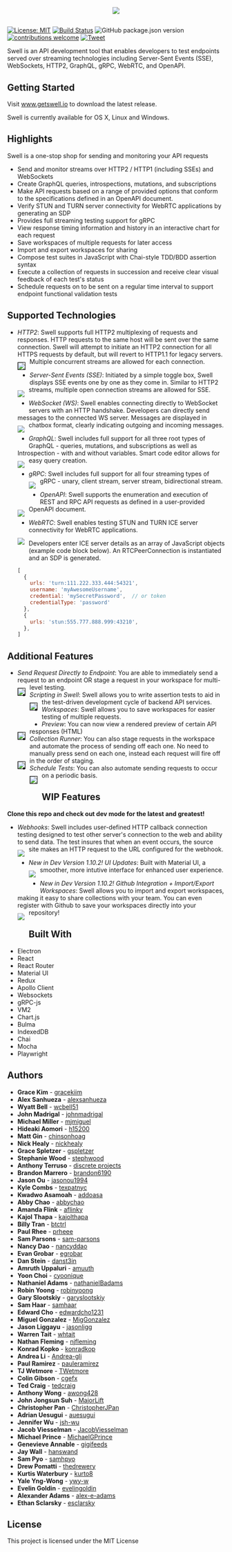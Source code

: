 <p align="center"><img src="./src/assets/img/horizontal-logo-lockup.png" style="margin-top: 10px; margin-bottom: -10px;"></p>

#

[![License: MIT](https://img.shields.io/badge/License-MIT-yellow.svg)](https://github.com/open-source-labs/Swell/blob/master/LICENSE.txt)
[![Build Status](https://travis-ci.org/open-source-labs/Swell.svg?branch=master)](https://travis-ci.org/open-source-labs/Swell)
![GitHub package.json version](https://img.shields.io/github/package-json/v/open-source-labs/Swell?color=blue)
[![contributions welcome](https://img.shields.io/badge/contributions-welcome-brightgreen.svg?style=flat)](https://github.com/getswell/getswell/issues)
[![Tweet](https://img.shields.io/twitter/url/http/shields.io.svg?style=social)](https://twitter.com/intent/tweet?text=Swell-%20For%20all%20your%20streaming%20API%20testing%20needs&url=https://www.getswell.io&hashtags=SSE,WebSocket,HTTP,API,developers)

Swell is an API development tool that enables developers to test endpoints served over streaming technologies including Server-Sent Events (SSE), WebSockets, HTTP2, GraphQL, gRPC, WebRTC, and OpenAPI.

## Getting Started

Visit www.getswell.io to download the latest release.

Swell is currently available for OS X, Linux and Windows.

## Highlights

Swell is a one-stop shop for sending and monitoring your API requests

- Send and monitor streams over HTTP2 / HTTP1 (including SSEs) and WebSockets
- Create GraphQL queries, introspections, mutations, and subscriptions
- Make API requests based on a range of provided options that conform to the specifications defined in an OpenAPI document.
- Verify STUN and TURN server connectivity for WebRTC applications by generating an SDP
- Provides full streaming testing support for gRPC
- View response timing information and history in an interactive chart for each request
- Save workspaces of multiple requests for later access
- Import and export workspaces for sharing
- Compose test suites in JavaScript with Chai-style TDD/BDD assertion syntax
- Execute a collection of requests in succession and receive clear visual feedback of each test's status
- Schedule requests on to be sent on a regular time interval to support endpoint functional validation tests

## Supported Technologies

- _HTTP2_: Swell supports full HTTP2 multiplexing of requests and responses. HTTP requests to the same host will be sent over the same connection. Swell will attempt to initiate an HTTP2 connection for all HTTPS requests by default, but will revert to HTTP1.1 for legacy servers. Multiple concurrent streams are allowed for each connection.
  <kbd><img src="./ReadMeGifs/Gifs/ConcurrentStreams.gif" style="float: left; margin-right: 10px; margin-bottom : 30px; margin-top : 10px; border: 1px solid black;" /></kbd>

- _Server-Sent Events (SSE)_: Initiated by a simple toggle box, Swell displays SSE events one by one as they come in. Similar to HTTP2 streams, multiple open connection streams are allowed for SSE.
  <kbd><img src="./ReadMeGifs/Gifs/SSE.gif" style="float: left; margin-right: 10px; margin-bottom : 30px; margin-top : 10px;" /></kbd>

- _WebSocket (WS)_: Swell enables connecting directly to WebSocket servers with an HTTP handshake. Developers can directly send messages to the connected WS server. Messages are displayed in chatbox format, clearly indicating outgoing and incoming messages.
  <kbd><img src="./ReadMeGifs/Gifs/WS.gif" style="float: left; margin-right: 10px;margin-bottom : 30px; margin-top : 10px;" /></kbd>

- _GraphQL_: Swell includes full support for all three root types of GraphQL - queries, mutations, and subscriptions as well as Introspection - with and without variables. Smart code editor allows for easy query creation.
  <kbd><img src="./ReadMeGifs/Gifs/GraphQL.gif" style="float: left; margin-right: 10px;margin-bottom : 30px; margin-top : 10px;" /></kbd>

- _gRPC_: Swell includes full support for all four streaming types of gRPC - unary, client stream, server stream, bidirectional stream.
  <kbd><img src="./ReadMeGifs/Gifs/GRPCResponses.gif" style="float: left; margin-right: 10px;margin-bottom : 30px; margin-top : 10px;" /></kbd>
  
- _OpenAPI_: Swell supports the enumeration and execution of REST and RPC API requests as defined in a user-provided OpenAPI document.
  <kbd><img src="./ReadMeGifs/Gifs/openapi.gif" style="float: left; margin-right: 10px;margin-bottom : 30px; margin-top : 10px;" /></kbd>
  
- _WebRTC_: Swell enables testing STUN and TURN ICE server connectivity for WebRTC applications.  
  <kbd><img src="./ReadMeGifs/Gifs/webrtc.gif" style="float: left; margin-right: 10px;margin-bottom : 30px; margin-top : 10px;" /></kbd>
  
    Developers enter ICE server details as an array of JavaScript objects (example code block below).  An RTCPeerConnection is instantiated and an SDP is generated.

    ```javascript
    [
      {
        urls: 'turn:111.222.333.444:54321',
        username: 'myAwesomeUsername',
        credential: 'mySecretPassword',  // or token
        credentialType: 'password'
      },
      {
        urls: 'stun:555.777.888.999:43210',
      },
    ]
    ```


## Additional Features

- _Send Request Directly to Endpoint_: You are able to immediately send a request to an endpoint OR stage a request in your workspace for multi-level testing.
  <kbd><img src="./ReadMeGifs/Gifs/DirectSendRequest.gif"
       style="float: left; margin-right: 10px; margin-bottom : 30px; margin-top : 10px; border: 1px solid black;" /></kbd>
- _Scripting in Swell_: Swell allows you to write assertion tests to aid in the test-driven development cycle of backend API services.
  <kbd><img src="./ReadMeGifs/Gifs/SimpleResponseTest.gif"
       style="float: left; margin-right: 10px; margin-bottom : 30px; margin-top : 10px; border: 1px solid black;" /></kbd>
- _Workspaces_: Swell allows you to save workspaces for easier testing of multiple requests.
- _Preview_: You can now view a rendered preview of certain API responses (HTML)
  <kbd><img src="./ReadMeGifs/Gifs/AdditionalFeatures.gif"
       style="float: left; margin-right: 10px; margin-bottom : 30px; margin-top : 10px; border: 1px solid black;" /></kbd>
- _Collection Runner_: You can also stage requests in the workspace and automate the process of sending off each one. No need to manually press send on each one, instead each request will fire off in the order of staging.
  <kbd><img src="./ReadMeGifs/Gifs/CollectionTest.gif"
       style="float: left; margin-right: 10px; margin-bottom : 30px; margin-top : 10px; border: 1px solid black;" /></kbd>
- _Schedule Tests_: You can also automate sending requests to occur on a periodic basis.
  <kbd><img src="./ReadMeGifs/Gifs/ScheduleTest.gif"
       style="float: left; margin-right: 10px; margin-bottom : 30px; margin-top : 10px; border: 1px solid black;" /></kbd>

## WIP Features
**Clone this repo and check out dev mode for the latest and greatest!**

- _Webhooks_: Swell includes user-defined HTTP callback connection testing designed to test other server's connection to the web and ability to send data. The test insures that when an event occurs, the source site makes an HTTP request to the URL configured for the webhook. 
  <kbd><img src="./ReadMeGifs/Gifs/Webhook.gif" style="float: left; margin-right: 10px;margin-bottom : 30px; margin-top : 10px;" /></kbd>

- *New in Dev Version 1.10.2!* _UI Updates_: Built with Material UI, a smoother, more intutive interface for enhanced user experience.
  <kbd><img src="./ReadMeGifs/Gifs/newUI.png" style="float: left; margin-right: 10px;margin-bottom : 30px; margin-top : 10px;" /></kbd>

- *New in Dev Version 1.10.2!* _Github Integration + Import/Export Workspaces_: Swell allows you to import and export workspaces, making it easy to share collections with your team. You can even register with Github to save your workspaces directly into your repository!
  <kbd><img src="./ReadMeGifs/Gifs/GithubIntegration.gif" style="float: left; margin-right: 10px;margin-bottom : 30px; margin-top : 10px;" /></kbd>
## Built With

- Electron
- React
- React Router
- Material UI
- Redux
- Apollo Client
- Websockets
- gRPC-js
- VM2
- Chart.js
- Bulma
- IndexedDB
- Chai
- Mocha
- Playwright

## Authors

- **Grace Kim** - [gracekiim](https://github.com/gracekiim)
- **Alex Sanhueza** - [alexsanhueza](https://github.com/alexsanhueza)
- **Wyatt Bell** - [wcbell51](https://github.com/wcbell51)
- **John Madrigal** - [johnmadrigal](https://github.com/johnmadrigal)
- **Michael Miller** - [mjmiguel](https://github.com/mjmiguel)
- **Hideaki Aomori** - [h15200](https://github.com/h15200)
- **Matt Gin** - [chinsonhoag](https://github.com/chunsonhoag)
- **Nick Healy** - [nickhealy](http://github.com/nickhealy)
- **Grace Spletzer** - [gspletzer](https://github.com/gspletzer)
- **Stephanie Wood** - [stephwood](https://github.com/stephwood)
- **Anthony Terruso** - [discrete projects](https://github.com/discrete-projects)
- **Brandon Marrero** - [brandon6190](https://github.com/brandon6190)
- **Jason Ou** - [jasonou1994](https://github.com/jasonou1994)
- **Kyle Combs** - [texpatnyc](https://github.com/texpatnyc)
- **Kwadwo Asamoah** - [addoasa](https://github.com/addoasa)
- **Abby Chao** - [abbychao](https://github.com/abbychao)
- **Amanda Flink** - [aflinky](https://github.com/aflinky)
- **Kajol Thapa** - [kajolthapa](https://github.com/kajolthapa)
- **Billy Tran** - [btctrl](https://github.com/btctrl)
- **Paul Rhee** - [prheee](https://github.com/prheee)
- **Sam Parsons** - [sam-parsons](https://github.com/sam-parsons)
- **Nancy Dao** - [nancyddao](https://github.com/nancyddao)
- **Evan Grobar** - [egrobar](https://github.com/egrobar)
- **Dan Stein** - [danst3in](https://github.com/danst3in)
- **Amruth Uppaluri** - [amuuth](https://github.com/amuuth)
- **Yoon Choi** - [cyoonique](https://github.com/cyoonique)
- **Nathaniel Adams** - [nathanielBadams](https://github.com/nathanielBadams)
- **Robin Yoong** - [robinyoong](https://github.com/robinyoong)
- **Gary Slootskiy** - [garyslootskiy](https://github.com/garyslootskiy)
- **Sam Haar** - [samhaar](https://github.com/samhaar)
- **Edward Cho** - [edwardcho1231](https://github.com/edwardcho1231)
- **Miguel Gonzalez** - [MigGonzalez](https://github.com/MigGonzalez)
- **Jason Liggayu** - [jasonligg](https://github.com/jasonligg)
- **Warren Tait** - [whtait](https://github.com/whtait)
- **Nathan Fleming** - [njfleming](https://github.com/njfleming)
- **Konrad Kopko** - [konradkop](https://github.com/konradkop)
- **Andrea Li** - [Andrea-gli](https://github.com/Andrea-gli)
- **Paul Ramirez** - [pauleramirez](https://github.com/pauleramirez)
- **TJ Wetmore** - [TWetmore](https://github.com/TWetmore)
- **Colin Gibson** - [cgefx](https://github.com/cgefx)
- **Ted Craig** - [tedcraig](https://github.com/tedcraig)
- **Anthony Wong** - [awong428](https://github.com/awong428)
- **John Jongsun Suh** - [MajorLift](https://github.com/MajorLift)
- **Christopher Pan** - [ChristopherJPan](https://github.com/ChristopherJPan)
- **Adrian Uesugui** - [auesugui](https://github.com/auesugui)
- **Jennifer Wu** - [jsh-wu](https://github.com/jsh-wu)
- **Jacob Viesselman** - [JacobViesselman](https://github.com/JacobViesselman)
- **Michael Prince** - [MichaelGPrince](https://github.com/MichaelGPrince)
- **Genevieve Annable** - [gigifeeds](https://github.com/gigifeeds)
- **Jay Wall** - [hanswand](https://github.com/hanswand)
- **Sam Pyo** - [samhpyo](https://github.com/samhpyo)
- **Drew Pomatti** - [thedrewery](https://github.com/thedrewery)
- **Kurtis Waterbury** - [kurto8](https://github.com/kurto8)	
- **Yale Yng-Wong** - [ywy-w](https://github.com/ywy-w)
- **Evelin Goldin** - [evelingoldin](https://github.com/evelingoldin)
- **Alexander Adams** - [alex-e-adams](https://github.com/alex-e-adams)
- **Ethan Sclarsky** - [esclarsky](https://github.com/esclarsky)

## License

This project is licensed under the MIT License
